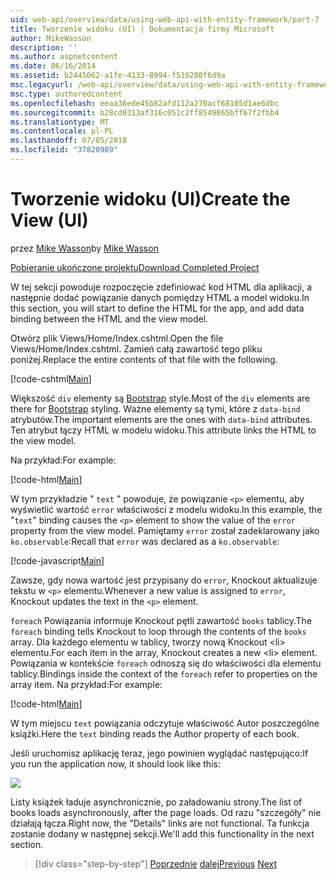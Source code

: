 ```yaml
---
uid: web-api/overview/data/using-web-api-with-entity-framework/part-7
title: Tworzenie widoku (UI) | Dokumentacja firmy Microsoft
author: MikeWasson
description: ''
ms.author: aspnetcontent
ms.date: 06/16/2014
ms.assetid: b2445062-a1fe-4133-8994-f510280f6d9a
msc.legacyurl: /web-api/overview/data/using-web-api-with-entity-framework/part-7
msc.type: authoredcontent
ms.openlocfilehash: eeaa36ede45b82afd112a270acf68105d1ae6dbc
ms.sourcegitcommit: b28cd0313af316c051c2ff8549865bff67f2fbb4
ms.translationtype: MT
ms.contentlocale: pl-PL
ms.lasthandoff: 07/05/2018
ms.locfileid: "37820989"
---
```

<a name="create-the-view-ui"></a><span data-ttu-id="d06ce-102">Tworzenie widoku (UI)</span><span class="sxs-lookup"><span data-stu-id="d06ce-102">Create the View (UI)</span></span>
====================
<span data-ttu-id="d06ce-103">przez [Mike Wasson](https://github.com/MikeWasson)</span><span class="sxs-lookup"><span data-stu-id="d06ce-103">by [Mike Wasson](https://github.com/MikeWasson)</span></span>

[<span data-ttu-id="d06ce-104">Pobieranie ukończone projektu</span><span class="sxs-lookup"><span data-stu-id="d06ce-104">Download Completed Project</span></span>](https://github.com/MikeWasson/BookService)

<span data-ttu-id="d06ce-105">W tej sekcji powoduje rozpoczęcie zdefiniować kod HTML dla aplikacji, a następnie dodać powiązanie danych pomiędzy HTML a model widoku.</span><span class="sxs-lookup"><span data-stu-id="d06ce-105">In this section, you will start to define the HTML for the app, and add data binding between the HTML and the view model.</span></span>

<span data-ttu-id="d06ce-106">Otwórz plik Views/Home/Index.cshtml.</span><span class="sxs-lookup"><span data-stu-id="d06ce-106">Open the file Views/Home/Index.cshtml.</span></span> <span data-ttu-id="d06ce-107">Zamień całą zawartość tego pliku poniżej.</span><span class="sxs-lookup"><span data-stu-id="d06ce-107">Replace the entire contents of that file with the following.</span></span>

[!code-cshtml[Main](part-7/samples/sample1.cshtml)]

<span data-ttu-id="d06ce-108">Większość `div` elementy są [Bootstrap](http://getbootstrap.com/) style.</span><span class="sxs-lookup"><span data-stu-id="d06ce-108">Most of the `div` elements are there for [Bootstrap](http://getbootstrap.com/) styling.</span></span> <span data-ttu-id="d06ce-109">Ważne elementy są tymi, które z `data-bind` atrybutów.</span><span class="sxs-lookup"><span data-stu-id="d06ce-109">The important elements are the ones with `data-bind` attributes.</span></span> <span data-ttu-id="d06ce-110">Ten atrybut łączy HTML w modelu widoku.</span><span class="sxs-lookup"><span data-stu-id="d06ce-110">This attribute links the HTML to the view model.</span></span>

<span data-ttu-id="d06ce-111">Na przykład:</span><span class="sxs-lookup"><span data-stu-id="d06ce-111">For example:</span></span>

[!code-html[Main](part-7/samples/sample2.html)]

<span data-ttu-id="d06ce-112">W tym przykładzie &quot; `text` &quot; powoduje, że powiązanie `<p>` elementu, aby wyświetlić wartość `error` właściwości z modelu widoku.</span><span class="sxs-lookup"><span data-stu-id="d06ce-112">In this example, the &quot;`text`&quot; binding causes the `<p>` element to show the value of the `error` property from the view model.</span></span> <span data-ttu-id="d06ce-113">Pamiętamy `error` został zadeklarowany jako `ko.observable`:</span><span class="sxs-lookup"><span data-stu-id="d06ce-113">Recall that `error` was declared as a `ko.observable`:</span></span>

[!code-javascript[Main](part-7/samples/sample3.js)]

<span data-ttu-id="d06ce-114">Zawsze, gdy nowa wartość jest przypisany do `error`, Knockout aktualizuje tekstu w `<p>` elementu.</span><span class="sxs-lookup"><span data-stu-id="d06ce-114">Whenever a new value is assigned to `error`, Knockout updates the text in the `<p>` element.</span></span>

<span data-ttu-id="d06ce-115">`foreach` Powiązania informuje Knockout pętli zawartość `books` tablicy.</span><span class="sxs-lookup"><span data-stu-id="d06ce-115">The `foreach` binding tells Knockout to loop through the contents of the `books` array.</span></span> <span data-ttu-id="d06ce-116">Dla każdego elementu w tablicy, tworzy nową Knockout &lt;li&gt; elementu.</span><span class="sxs-lookup"><span data-stu-id="d06ce-116">For each item in the array, Knockout creates a new &lt;li&gt; element.</span></span> <span data-ttu-id="d06ce-117">Powiązania w kontekście `foreach` odnoszą się do właściwości dla elementu tablicy.</span><span class="sxs-lookup"><span data-stu-id="d06ce-117">Bindings inside the context of the `foreach` refer to properties on the array item.</span></span> <span data-ttu-id="d06ce-118">Na przykład:</span><span class="sxs-lookup"><span data-stu-id="d06ce-118">For example:</span></span>

[!code-html[Main](part-7/samples/sample4.html)]

<span data-ttu-id="d06ce-119">W tym miejscu `text` powiązania odczytuje właściwość Autor poszczególne książki.</span><span class="sxs-lookup"><span data-stu-id="d06ce-119">Here the `text` binding reads the Author property of each book.</span></span>

<span data-ttu-id="d06ce-120">Jeśli uruchomisz aplikację teraz, jego powinien wyglądać następująco:</span><span class="sxs-lookup"><span data-stu-id="d06ce-120">If you run the application now, it should look like this:</span></span>

![](part-7/_static/image1.png)

<span data-ttu-id="d06ce-121">Listy książek ładuje asynchronicznie, po załadowaniu strony.</span><span class="sxs-lookup"><span data-stu-id="d06ce-121">The list of books loads asynchronously, after the page loads.</span></span> <span data-ttu-id="d06ce-122">Od razu &quot;szczegóły&quot; nie działają łącza.</span><span class="sxs-lookup"><span data-stu-id="d06ce-122">Right now, the &quot;Details&quot; links are not functional.</span></span> <span data-ttu-id="d06ce-123">Ta funkcja zostanie dodany w następnej sekcji.</span><span class="sxs-lookup"><span data-stu-id="d06ce-123">We'll add this functionality in the next section.</span></span>

> [!div class="step-by-step"]
> <span data-ttu-id="d06ce-124">[Poprzednie](part-6.md)
> [dalej](part-8.md)</span><span class="sxs-lookup"><span data-stu-id="d06ce-124">[Previous](part-6.md)
[Next](part-8.md)</span></span>
